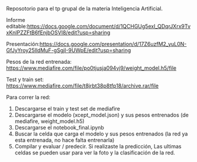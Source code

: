 Reposotorio para el tp grupal de la materia Inteligencia Artificial.

Informe editable:https://docs.google.com/document/d/1QCHGUg5exI_QDqrJXrx9TvxKnlPZZFtB6fEnjbOSVI8/edit?usp=sharing

Presentación:https://docs.google.com/presentation/d/17Z6uzfM2_yuL0N-GfJyYroy25IldMuF-gSgjI-9UWpE/edit?usp=sharing

Pesos de la red entrenada: https://www.mediafire.com/file/po0tjusja094vj9/weight_model.h5/file

Test y train set: https://www.mediafire.com/file/t8jrbt38p8tfp18/archive.rar/file

Para correr la red:
1. Descargarse el train y test set de mediafire
2. Descargarse el modelo (xcept_model.json) y sus pesos entrenados (de mediafire, weight_model.h5)
3. Descargarse el notebook_final.ipynb
4. Buscar la celda que carga el modelo y sus pesos entrenados (la red ya esta entrenada, no hace falta entrenarla)
5. Compilar y evaluar / predecir. Si realizaste la predicción, Las ultimas celdas se pueden usar para ver la foto y la clasificación de la red.
